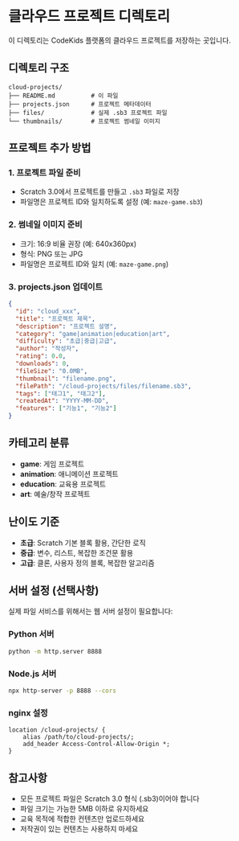 # 클라우드 프로젝트 디렉토리

이 디렉토리는 CodeKids 플랫폼의 클라우드 프로젝트를 저장하는 곳입니다.

## 디렉토리 구조

```
cloud-projects/
├── README.md          # 이 파일
├── projects.json      # 프로젝트 메타데이터
├── files/             # 실제 .sb3 프로젝트 파일
└── thumbnails/        # 프로젝트 썸네일 이미지
```

## 프로젝트 추가 방법

### 1. 프로젝트 파일 준비
- Scratch 3.0에서 프로젝트를 만들고 `.sb3` 파일로 저장
- 파일명은 프로젝트 ID와 일치하도록 설정 (예: `maze-game.sb3`)

### 2. 썸네일 이미지 준비
- 크기: 16:9 비율 권장 (예: 640x360px)
- 형식: PNG 또는 JPG
- 파일명은 프로젝트 ID와 일치 (예: `maze-game.png`)

### 3. projects.json 업데이트
```json
{
  "id": "cloud_xxx",
  "title": "프로젝트 제목",
  "description": "프로젝트 설명",
  "category": "game|animation|education|art",
  "difficulty": "초급|중급|고급",
  "author": "작성자",
  "rating": 0.0,
  "downloads": 0,
  "fileSize": "0.0MB",
  "thumbnail": "filename.png",
  "filePath": "/cloud-projects/files/filename.sb3",
  "tags": ["태그1", "태그2"],
  "createdAt": "YYYY-MM-DD",
  "features": ["기능1", "기능2"]
}
```

## 카테고리 분류

- **game**: 게임 프로젝트
- **animation**: 애니메이션 프로젝트
- **education**: 교육용 프로젝트
- **art**: 예술/창작 프로젝트

## 난이도 기준

- **초급**: Scratch 기본 블록 활용, 간단한 로직
- **중급**: 변수, 리스트, 복잡한 조건문 활용
- **고급**: 클론, 사용자 정의 블록, 복잡한 알고리즘

## 서버 설정 (선택사항)

실제 파일 서비스를 위해서는 웹 서버 설정이 필요합니다:

### Python 서버
```bash
python -m http.server 8888
```

### Node.js 서버
```bash
npx http-server -p 8888 --cors
```

### nginx 설정
```nginx
location /cloud-projects/ {
    alias /path/to/cloud-projects/;
    add_header Access-Control-Allow-Origin *;
}
```

## 참고사항

- 모든 프로젝트 파일은 Scratch 3.0 형식 (.sb3)이어야 합니다
- 파일 크기는 가능한 5MB 이하로 유지하세요
- 교육 목적에 적합한 컨텐츠만 업로드하세요
- 저작권이 있는 컨텐츠는 사용하지 마세요